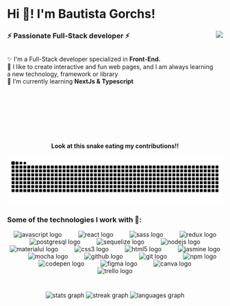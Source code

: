 <h1 align="left">Hi 👋! I'm Bautista Gorchs!</h1>

###

<img align="right" height="240"  src="./giphy.gif"  />
<h3 align="left">⚡ Passionate Full-Stack developer ⚡</h3>

###


##

  ✨ I'm a Full-Stack developer specialized in **Front-End.** <br>
  🚀 I like to create interactive and fun web pages, and I am always learning a new technology, framework or library<br>
  🌱 I’m currently learning **NextJs & Typescript**

###
<br clear="both">

<h4 align="center">Look at this snake eating my contributions!!</h4>
<img src="https://raw.githubusercontent.com/bautistagorchs/bautistagorchs/output/snake.svg" fill="black" alt="Snake animation" />

<br clear="both">
<h3>Some of the technologies I work with 🔨: </h3>
<div align="center">
  <img src="https://cdn.jsdelivr.net/gh/devicons/devicon/icons/javascript/javascript-plain.svg" height="40" alt="javascript logo"  />
  <img width="30" />
  <img src="https://cdn.jsdelivr.net/gh/devicons/devicon/icons/react/react-original.svg" height="40" alt="react logo"  />
  <img width="30" />
  <img src="https://cdn.jsdelivr.net/gh/devicons/devicon/icons/sass/sass-original.svg" height="40" alt="sass logo"  />
  <img width="30" />
  <img src="https://cdn.jsdelivr.net/gh/devicons/devicon/icons/redux/redux-original.svg" height="40" alt="redux logo"  />
  <img width="30" />
  <img src="https://cdn.jsdelivr.net/gh/devicons/devicon/icons/postgresql/postgresql-original.svg" height="40" alt="postgresql logo"  />
  <img width="30" />
  <img src="https://cdn.jsdelivr.net/gh/devicons/devicon/icons/sequelize/sequelize-original.svg" height="40" alt="sequelize logo"  />
  <img width="30" />
  <img src="https://cdn.jsdelivr.net/gh/devicons/devicon/icons/nodejs/nodejs-original.svg" height="40" alt="nodejs logo"  />
  <img width="30" />
  <img src="https://cdn.jsdelivr.net/gh/devicons/devicon/icons/materialui/materialui-original.svg" height="40" alt="materialui logo"  />
  <img width="30" />
  <img src="https://cdn.jsdelivr.net/gh/devicons/devicon/icons/css3/css3-plain.svg" height="40" alt="css3 logo"  />
  <img width="30" />
  <img src="https://cdn.jsdelivr.net/gh/devicons/devicon/icons/html5/html5-plain.svg" height="40" alt="html5 logo"  />
  <img width="30" />
  <img src="https://cdn.jsdelivr.net/gh/devicons/devicon/icons/jasmine/jasmine-plain.svg" height="40" alt="jasmine logo"  />
  <img width="30" />
  <img src="https://cdn.jsdelivr.net/gh/devicons/devicon/icons/mocha/mocha-plain.svg" height="40" alt="mocha logo"  />
  <img width="30" />
  <img src="https://skillicons.dev/icons?i=github" height="40" alt="github logo"  />
  <img width="30" />
  <img src="https://cdn.jsdelivr.net/gh/devicons/devicon/icons/git/git-plain-wordmark.svg" height="40" alt="git logo"  />
  <img width="30" />
  <img src="https://cdn.jsdelivr.net/gh/devicons/devicon/icons/npm/npm-original-wordmark.svg" height="40" alt="npm logo"  />
  <img width="30" />
  <img src="https://cdn.jsdelivr.net/gh/devicons/devicon/icons/codepen/codepen-plain.svg" height="40" alt="codepen logo"  />
  <img width="30" />
  <img src="https://cdn.jsdelivr.net/gh/devicons/devicon/icons/figma/figma-original.svg" height="40" alt="figma logo"  />
  <img width="30" />
  <img src="https://cdn.jsdelivr.net/gh/devicons/devicon/icons/canva/canva-original.svg" height="40" alt="canva logo"  />
  <img width="30" />
  <img src="https://cdn.jsdelivr.net/gh/devicons/devicon/icons/trello/trello-plain.svg" height="40" alt="trello logo"  />
</div>

###

<br clear="both">

<div align="center">
  <img src="https://github-readme-stats.vercel.app/api?username=bautistagorchs&hide_title=false&hide_rank=false&show_icons=true&include_all_commits=false&count_private=true&disable_animations=false&theme=gruvbox_light&locale=en&hide_border=false" height="135" alt="stats graph"  />
  <img src="https://streak-stats.demolab.com?user=bautistagorchs&locale=en&mode=daily&theme=gruvbox_light&hide_border=false&border_radius=5" height="135" alt="streak graph"  />
  <img src="https://github-readme-stats.vercel.app/api/top-langs?username=bautistagorchs&locale=en&hide_title=false&layout=compact&card_width=320&langs_count=6&theme=gruvbox_light&hide_border=false" height="135" alt="languages graph"  />
</div>

###

<br clear="both">


###

